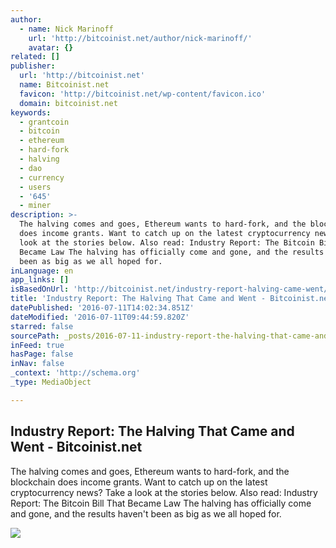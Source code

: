```yaml
---
author:
  - name: Nick Marinoff
    url: 'http://bitcoinist.net/author/nick-marinoff/'
    avatar: {}
related: []
publisher:
  url: 'http://bitcoinist.net'
  name: Bitcoinist.net
  favicon: 'http://bitcoinist.net/wp-content/favicon.ico'
  domain: bitcoinist.net
keywords:
  - grantcoin
  - bitcoin
  - ethereum
  - hard-fork
  - halving
  - dao
  - currency
  - users
  - '645'
  - miner
description: >-
  The halving comes and goes, Ethereum wants to hard-fork, and the blockchain
  does income grants. Want to catch up on the latest cryptocurrency news? Take a
  look at the stories below. Also read: Industry Report: The Bitcoin Bill That
  Became Law The halving has officially come and gone, and the results haven't
  been as big as we all hoped for.
inLanguage: en
app_links: []
isBasedOnUrl: 'http://bitcoinist.net/industry-report-halving-came-went/'
title: 'Industry Report: The Halving That Came and Went - Bitcoinist.net'
datePublished: '2016-07-11T14:02:34.851Z'
dateModified: '2016-07-11T09:44:59.820Z'
starred: false
sourcePath: _posts/2016-07-11-industry-report-the-halving-that-came-and-went-bitcoinist.md
inFeed: true
hasPage: false
inNav: false
_context: 'http://schema.org'
_type: MediaObject

---
```

<article style=""><h1>Industry Report: The Halving That Came and Went - Bitcoinist.net</h1><p>The halving comes and goes, Ethereum wants to hard-fork, and the blockchain does income grants. Want to catch up on the latest cryptocurrency news? Take a look at the stories below. Also read: Industry Report: The Bitcoin Bill That Became Law The halving has officially come and gone, and the results haven't been as big as we all hoped for.</p><img src="http://bitcoinist.net/wp-content/uploads/2016/06/Industry-Report-Cover-Bitcoin-Logo.jpg" /></article>